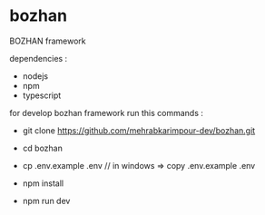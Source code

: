 # bozhan

BOZHAN framework

dependencies : 
- nodejs 
- npm
- typescript


for develop bozhan framework run this commands :

- git clone  https://github.com/mehrabkarimpour-dev/bozhan.git

- cd bozhan

- cp .env.example .env   // in windows => copy .env.example .env

- npm install 

- npm run dev
